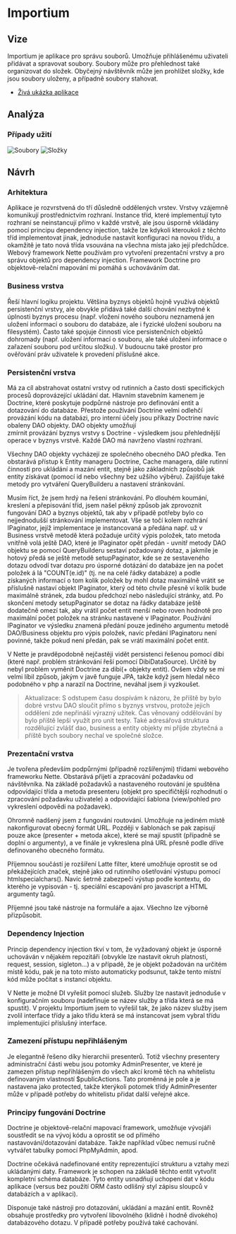 Importium
=========

## Vize

Importium je aplikace pro správu souborů. Umožňuje přihlášenému uživateli přidávat a spravovat soubory. Soubory může pro přehlednost také organizovat do složek. Obyčejný návštěvník může jen prohlížet složky, kde jsou soubory uloženy, a případně soubory stahovat.

* [Živá ukázka aplikace](http://importium.macoszek.cz/)

## Analýza

### Případy užití

![Soubory](https://github.com/peruginni/Importium/raw/master/docs/usecase-files)
![Složky](https://github.com/peruginni/Importium/raw/master/docs/usecase-folders)

## Návrh 

### Arhitektura

Aplikace je rozvrstvená do tří důsledně oddělených vrstev. Vrstvy vzájemně komunikují 
prostřednictvím rozhraní. Instance tříd, které implementují tyto rozhraní se neinstancují 
přímo v každé vrstvě, ale jsou úsporně vkládány pomocí principu dependency injection, 
takže lze kdykoli kteroukoli z těchto tříd implementovat jinak, jednoduše nastavit 
konfiguraci na novou třídu, a okamžitě je tato nová třída vsouvána na všechna místa 
jako její předchůdce. Webový framework Nette používám pro vytvoření prezentační vrstvy 
a pro správu objektů pro dependency injection. Framework Doctrine pro objektově-relační 
mapování mi pomáhá s uchováváním dat. 


### Business vrstva

Řeší hlavní logiku projektu. Většina byznys objektů hojně využívá objektů 
persistenční vrstvy, ale obvykle přidává také další chování nezbytné k úplnosti 
byznys procesu (např. vložení nového souboru neznamená jen uložení informací 
o souboru do databáze, ale i fyzické uložení souboru na filesystém). Často také 
spojuje činnosti více persistenčních objektů dohromady (např. uložení informací 
o souboru, ale také uložení informace o zařazení souboru pod určitou složku). 
V budoucnu také prostor pro ověřování práv 
uživatele k provedení příslušné akce.



### Persistenční vrstva

Má za cíl abstrahovat ostatní vrstvy od rutinních a často dosti specifických 
procesů doprovázející ukládání dat. Hlavním stavebním kamenem je Doctrine, 
které poskytuje podpůrné nástroje pro definování entit a dotazování do databáze. 
Přestože používání Doctrine velmi odlehčí provázání kódu na databázi, pro interní 
účely jsou příkazy Doctrine navíc obaleny DAO objekty. DAO objekty umožňují  
zmírnit provázání byznys vrstvy s Doctrine - výsledkem jsou přehlednější operace 
v byznys vrstvě. Každé DAO má navrženo vlastní rozhraní. 

Všechny DAO objekty vycházejí ze společného obecného DAO předka. Ten obstarává 
přístup k Entity manageru Doctrine, Cache managera, dále rutinní činnosti pro 
ukládání a mazání entit, stejně jako základních způsobů jak entity získávat 
(pomocí id nebo všechny bez užšího výběru). Zajišťuje také metody pro vytváření 
QueryBuilderu a nastavení stránkování.

Musím říct, že jsem hrdý na řešení stránkování. Po dlouhém koumání, kreslení a přepisování tříd, 
jsem našel pěkný způsob jak zprovoznit fungování DAO a byznys objektů, tak aby 
v případě potřeby bylo co nejjednodušší stránkování implementovat. Vše se točí 
kolem rozhrání IPaginator, jejíž implementace je instancovaná a předána např. 
už v Business vrstvě metodě která požaduje určitý výpis položek, tato metoda 
vnitřně volá ještě DAO, které je IPaginator opět předán - uvnitř metody DAO 
objektu se pomocí QueryBuilderu sestaví požadovaný dotaz, a jakmile je hotový 
předá se ještě metodě setupPaginator, kde se ze sestaveného dotazu odvodí tvar 
dotazu pro úsporné dotázání do databáze jen na počet položek á lá "COUNT(e.id)" 
(tj. ne na celé řádky databáze) a podle získaných informací o tom kolik položek 
by mohl dotaz maximálně vrátit se příslušně nastaví objekt IPaginator, který od 
této chvíle přesně ví kolik bude maximálně stránek, zda budou předchozí nebo 
následující stránky, atd. Po skončení metody setupPaginator se dotaz na řádky 
databáze ještě dodatečně omezí tak, aby vrátil počet entit menší nebo roven 
hodnotě pro maximální počet položek na stránku nastavené v IPaginator. Používání 
IPaginator ve výsledku znamená předání pouze jediného argumentu metodě DAO/Business 
objektu pro výpis položek, navíc předání IPaginatoru není povinné, takže pokud není 
předán, pak se vrátí maximální počet entit.

V Nette je pravděpodobně nejčastěji vidět persistenci řešenou pomocí dibi 
(které např. problém stránkování řeší pomocí DibiDataSource). Určitě by nebyl 
problém vyměnit Doctrine za dibi(+ objekty entit). Ovšem vždy se mi velmi líbil způsob, 
jakým v javě funguje JPA, takže když jsem hledal něco podobného v php a narazil 
na Doctrine, neváhal jsem ji vyzkoušet. 

> Aktualizace: S odstupem času dospívám k názoru, že příště by bylo dobré vrstvu DAO 
sloučit přímo s byznys vrstvou, protože jejich oddělení zde nepřináší výrazný užitek. 
Čas věnovaný oddělování by bylo příště lepší využít pro unit testy. Také adresářová 
struktura rozdělující zvlášť dao, business a entity objekty mi příjde zbytečná 
a příště bych soubory nechal ve společné složce.


### Prezentační vrstva

Je tvořena především podpůrnými (případně rozšířenými) třídami webového frameworku Nette. 
Obstarává přijetí a zpracování požadavku od návštěvníka. Na základě požadavků a nastaveného 
routování je spuštěna odpovídající třída a metoda presenteru (objekt pro specifičtější 
rozhodnutí o zpracování požadavku uživatele) a odpovídající šablona (view/pohled pro 
vykreslení odpovědi na požadavek). 

Ohromně nadšený jsem z fungování routování. Umožňuje na jediném místě nakonfigurovat 
obecný formát URL. Později v šablonách se pak zapisují pouze akce (presenter + metoda akce), které se mají spustit 
(případně se doplní o argumenty), a ve finále je vykreslena plná URL přesně podle 
dříve definovaného obecného formátu.

Příjemnou součástí je rozšíření Latte filter, které umožňuje oprostit 
se od překážejících <?php a ?> značek, stejně jako 
od rutinního ošetřování výstupu pomocí htmlspecialchars(). Navíc šetrně zabezpečí 
výstup podle kontextu, do kterého je vypisován - tj. speciální escapování pro javascript a HTML argumenty tagů.

Příjemné jsou také nástroje na formuláře a ajax. Všechno lze výborně přizpůsobit. 



### Dependency Injection

Princip dependency injection tkví v tom, že vyžadovaný objekt je úsporně 
uchováván v nějakém repozitáři (obvykle lze nastavit okruh platnosti, 
request, session, sigleton...) a v případě, že je objekt požadován 
na určitém místě kódu, pak je na toto místo automaticky podsunut, 
takže tento místní kód může počítat s instancí objektu.

V Nette je možné DI vyřešit pomocí služeb. Služby lze nastavit jednoduše 
v konfiguračním souboru (nadefinuje se název služby a třída která se má spustit). 
V projektu Importium jsem to vyřešil tak, že jako název služby jsem zvolil 
interface třídy a jako třídu která se má instancovat jsem vybral třídu 
implementující příslušný interface.




### Zamezení přístupu nepřihlášeným

Je elegantně řešeno díky hierarchii presenterů. Totiž všechny presentery 
administrační části webu jsou potomky AdminPresenter, ve které je zamezen 
přístup nepřihlášeným do všech akcí kromě těch na whitelistu definovaným 
vlastností $publicActions. Tato proměnná je pole a je nastavena jako protected, 
takže kterýkoli potomek třídy AdminPresenter může v případě potřeby do whitelistu 
přidat další veřejné akce.



### Principy fungování Doctrine

Doctrine je objektově-relační mapovací framework, umožňuje vývojáři soustředit 
se na vývoj kódu a oprostit se od přímého nastavování/dotazování databáze. 
Takže například vůbec nemusí ručně vytvářet tabulky pomocí PhpMyAdmin, apod. 

Doctrine očekává nadefinované entity reprezentující strukturu a vztahy 
mezi ukládanými daty. Framework je schopen na základě těchto entit vytvořit 
kompletní schéma databáze. Tyto entity usnadňují uchopení dat v kódu aplikace 
(versus bez použití ORM často odlišný styl zápisu sloupců v databázích a v aplikaci).

Disponuje také nástroji pro dotazování, ukládání a mazání entit. 
Rovněž obsahuje prostředky pro vytvoření libovolného (klidně i hodně divokého) 
databázového dotazu. V případě potřeby používá také cachování.
